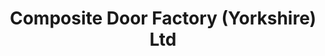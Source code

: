 ---
title: "Composite Door Factory (Yorkshire) Ltd"
url: /brighouse/composite-door-factory-yorkshire-ltd/
shop: Türen
---